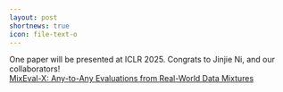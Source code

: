 ```yaml
---
layout: post
shortnews: true
icon: file-text-o
---
```


One paper will be presented at ICLR 2025. Congrats to Jinjie Ni, and our collaborators!  
      [MixEval-X: Any-to-Any Evaluations from Real-World Data Mixtures](https://arxiv.org/pdf/2410.13754)